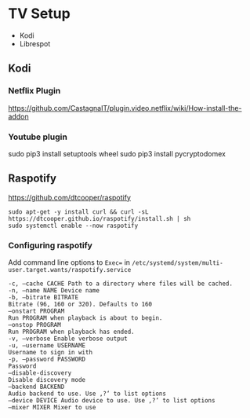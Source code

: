 # TV Setup

- Kodi
- Librespot

## Kodi

### Netflix Plugin
https://github.com/CastagnaIT/plugin.video.netflix/wiki/How-install-the-addon

### Youtube plugin
sudo pip3 install setuptools wheel
sudo pip3 install pycryptodomex

## Raspotify
https://github.com/dtcooper/raspotify

```
sudo apt-get -y install curl && curl -sL https://dtcooper.github.io/raspotify/install.sh | sh
sudo systemctl enable --now raspotify
```

### Configuring raspotify

Add command line options to `Exec=` in `/etc/systemd/system/multi-user.target.wants/raspotify.service`

```
-c, –cache CACHE Path to a directory where files will be cached.
-n, –name NAME Device name
-b, –bitrate BITRATE
Bitrate (96, 160 or 320). Defaults to 160
–onstart PROGRAM
Run PROGRAM when playback is about to begin.
–onstop PROGRAM
Run PROGRAM when playback has ended.
-v, –verbose Enable verbose output
-u, –username USERNAME
Username to sign in with
-p, –password PASSWORD
Password
–disable-discovery
Disable discovery mode
–backend BACKEND
Audio backend to use. Use ‚?‘ to list options
–device DEVICE Audio device to use. Use ‚?‘ to list options
–mixer MIXER Mixer to use
```
